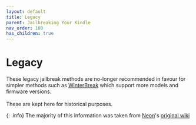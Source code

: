 ```yaml
---
layout: default
title: Legacy
parent: Jailbreaking Your Kindle
nav_order: 100
has_children: true
---
```


# Legacy
These legacy jailbreak methods are no-longer recommended in favour for simpler methods such as [WinterBreak](../WinterBreak) which support more models and firmware versions.
<br/>
<br/>
These are kept here for historical purposes.

{: .info}
The majority of this information was taken from [Neon](https://www.mobileread.com/forums/member.php?u=329187)'s [original wiki](https://kindlemodding.gitbook.io/kindlemodding)
